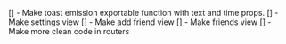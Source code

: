 [] - Make toast emission exportable function with text and time props.
[] - Make settings view
[] - Make add friend view
[] - Make friends view
[] - Make more clean code in routers
